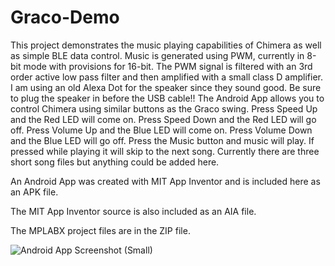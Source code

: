 # Graco-Demo
This project demonstrates the music playing capabilities of Chimera as well as simple BLE data control.
Music is generated using PWM, currently in 8-bit mode with provisions for 16-bit.
The PWM signal is filtered with an 3rd order active low pass filter and then amplified with a small class D amplifier.
I am using an old Alexa Dot for the speaker since they sound good. Be sure to plug the speaker in before the USB cable!!
The Android App allows you to control Chimera using similar buttons as the Graco swing. 
  Press Speed Up and the Red LED will come on.
  Press Speed Down and the Red LED will go off.
  Press Volume Up and the Blue LED will come on.
  Press Volume Down and the Blue LED will go off.
  Press the Music button and music will play. If pressed while playing it will skip to the next song.
Currently there are three short song files but anything could be added here.

An Android App was created with MIT App Inventor and is included here as an APK file. 

The MIT App Inventor source is also included as an AIA file.

The MPLABX project files are in the ZIP file.

![Android App Screenshot (Small)](https://user-images.githubusercontent.com/57275578/179342346-aace95ce-b875-411d-9471-fe88b61cfe02.jpg)
